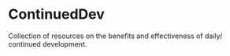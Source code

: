 # ContinuedDev
Collection of resources on the benefits and effectiveness of daily/ continued development.
